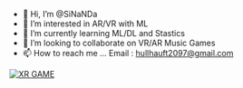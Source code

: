 - 👋 Hi, I’m @SiNaNDa
- 👀 I’m interested in AR/VR with ML
- 🌱 I’m currently learning ML/DL and Stastics
- 💞️ I’m looking to collaborate on VR/AR Music Games
- 📫 How to reach me ... Email : hullhauft2097@gmail.com

<!---
SiNaNDa-Artist/SiNaNDa-Artist is a ✨ special ✨ repository because its `README.md` (this file) appears on your GitHub profile.
You can click the Preview link to take a look at your changes.
--->
[![XR GAME](https://img.youtube.com/vi/vB9kbCt25cY/0.jpg)](https://www.youtube.com/watch?v=vB9kbCt25cY)
